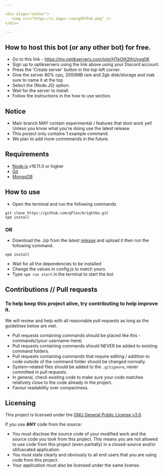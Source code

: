 ```yaml
---

<div align="center">
   <img src="https://i.imgur.com/gVFCPok.png" />
</div>

---
```


## How to host this bot (or any other bot) for free.
- Go to this link - https://my.optikservers.com/join/HTeOIIt2thUvxg0K
- Sign up to optikservers using the link above using your Discord account.
- Press the 'Create server' button in the top left corner.
- Give the server 80% cpu, 2000MB ram and 2gb disk/storage and mak sure to name it at the top
- Select the (Node.JS) option.
- Wait for the server to install.
- Follow the instructions in the how to use section.

## Notice
- Main branch MAY contain experimental / features that dont work yet! Unless you know 
  what you're doing use the latest release.
- This porject only contains 1 example command.
- We plan to add more commmands in the future.

## Requirements

- [Node.js](https://nodejs.org/en/) v16.11.0 or higher
- [Git](https://git-scm.com/downloads)
- [MongoDB](https://www.mongodb.com/)

## How to use
- Open the terminal and run the following commands

```
git clone https://github.com/qFlox/brightbo.git
npm install
```

### OR

- Download the .zip from the latest [release](https://github.com/qFlox/brightbo/releases) and upload it then run the following command.

```
npm install
```

- Wait for all the dependencies to be installed
- Change the values in config.js to match yours.
- Type `npm run start` in the terminal to start the bot

## Contributions // Pull requests
### To help keep this project alive, try contributing to help improve it.

We will review and help with all reasonable pull requests as long as the guidelines below are met.

- Pull requests containing commands should be placed like this - commands/(your-username-here)
- Pull requests containing commands should NEVER be added to existing command folders.
- Pull requests containing commands that require editing / addition to code outside of the command folder
should be changed normally.
- System-related files should be added to the `.gitignore`, never committed in pull requests.
- In general, check existing code to make sure your code matches relatively close to the code already in the project.
- Favour readability over compactness.

## Licensing
This project is licensed under the [GNU General Public License v3.0](https://www.gnu.org/licenses/gpl-3.0.en.html). 

If you use **ANY** code from the source:
- You must disclose the source code of your modified work and the source code you took from this project. This means you are not allowed to use code from this project (even partially) in a closed-source and/or obfuscated application.
- You must state clearly and obviously to all end users that you are using code from this project.
- Your application must also be licensed under the same license.
